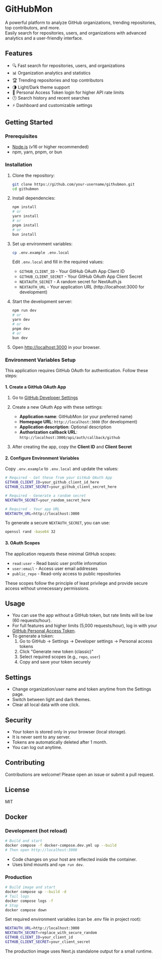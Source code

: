 # GitHubMon

A powerful platform to analyze GitHub organizations, trending repositories, top contributors, and more.  
Easily search for repositories, users, and organizations with advanced analytics and a user-friendly interface.

## Features

- 🔍 Fast search for repositories, users, and organizations
- 📊 Organization analytics and statistics
- 🏆 Trending repositories and top contributors
- 🌗 Light/Dark theme support
- 📝 Personal Access Token login for higher API rate limits
- 🕒 Search history and recent searches
- ⚡ Dashboard and customizable settings

## Getting Started

### Prerequisites

- [Node.js](https://nodejs.org/) (v16 or higher recommended)
- npm, yarn, pnpm, or bun

### Installation

1. Clone the repository:
   ```sh
   git clone https://github.com/your-username/githubmon.git
   cd githubmon
   ```

2. Install dependencies:
   ```sh
   npm install
   # or
   yarn install
   # or
   pnpm install
   # or
   bun install
   ```

3. Set up environment variables:
   ```sh
   cp .env.example .env.local
   ```
   
   Edit `.env.local` and fill in the required values:
   - `GITHUB_CLIENT_ID` - Your GitHub OAuth App Client ID
   - `GITHUB_CLIENT_SECRET` - Your GitHub OAuth App Client Secret
   - `NEXTAUTH_SECRET` - A random secret for NextAuth.js
   - `NEXTAUTH_URL` - Your application URL (http://localhost:3000 for development)

4. Start the development server:
   ```sh
   npm run dev
   # or
   yarn dev
   # or
   pnpm dev
   # or
   bun dev
   ```

5. Open [http://localhost:3000](http://localhost:3000) in your browser.

### Environment Variables Setup

This application requires GitHub OAuth for authentication. Follow these steps:

#### 1. Create a GitHub OAuth App

1. Go to [GitHub Developer Settings](https://github.com/settings/applications/new)
2. Create a new OAuth App with these settings:
   - **Application name**: GitHubMon (or your preferred name)
   - **Homepage URL**: `http://localhost:3000` (for development)
   - **Application description**: Optional description
   - **Authorization callback URL**: `http://localhost:3000/api/auth/callback/github`

3. After creating the app, copy the **Client ID** and **Client Secret**

#### 2. Configure Environment Variables

Copy `.env.example` to `.env.local` and update the values:

```bash
# Required - Get these from your GitHub OAuth App
GITHUB_CLIENT_ID=your_github_client_id_here
GITHUB_CLIENT_SECRET=your_github_client_secret_here

# Required - Generate a random secret
NEXTAUTH_SECRET=your_random_secret_here

# Required - Your app URL
NEXTAUTH_URL=http://localhost:3000
```

To generate a secure `NEXTAUTH_SECRET`, you can use:
```bash
openssl rand -base64 32
```

#### 3. OAuth Scopes

The application requests these minimal GitHub scopes:
- `read:user` - Read basic user profile information
- `user:email` - Access user email addresses  
- `public_repo` - Read-only access to public repositories

These scopes follow the principle of least privilege and provide secure access without unnecessary permissions.

## Usage

- You can use the app without a GitHub token, but rate limits will be low (60 requests/hour).
- For full features and higher limits (5,000 requests/hour), log in with your [GitHub Personal Access Token](https://github.com/settings/tokens).
- To generate a token:
  1. Go to GitHub → Settings → Developer settings → Personal access tokens
  2. Click "Generate new token (classic)"
  3. Select required scopes (e.g., `repo`, `user`)
  4. Copy and save your token securely

## Settings

- Change organization/user name and token anytime from the Settings page.
- Switch between light and dark themes.
- Clear all local data with one click.

## Security

- Your token is stored only in your browser (local storage).
- It is never sent to any server.
- Tokens are automatically deleted after 1 month.
- You can log out anytime.

## Contributing

Contributions are welcome! Please open an issue or submit a pull request.

## License

MIT  

## Docker

### Development (hot reload)
```bash
# Build and start
docker compose -f docker-compose.dev.yml up --build
# Then open http://localhost:3000
```
- Code changes on your host are reflected inside the container.
- Uses bind mounts and `npm run dev`.

### Production
```bash
# Build image and start
docker compose up --build -d
# Tail logs
docker compose logs -f
# Stop
docker compose down
```
Set required environment variables (can be .env file in project root):
```bash
NEXTAUTH_URL=http://localhost:3000
NEXTAUTH_SECRET=replace_with_secure_random
GITHUB_CLIENT_ID=your_client_id
GITHUB_CLIENT_SECRET=your_client_secret
```
The production image uses Next.js standalone output for a small runtime.  